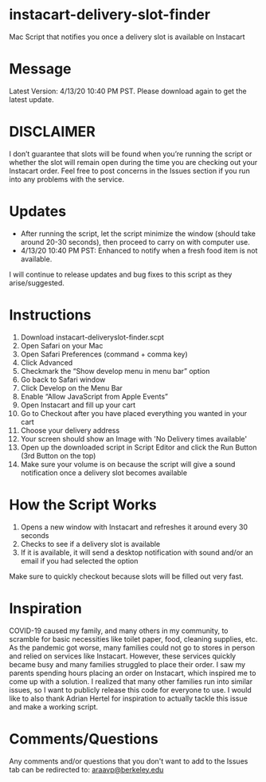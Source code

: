# instacart-delivery-slot-finder
Mac Script that notifies you once a delivery slot is available on Instacart

# Message
Latest Version: 4/13/20 10:40 PM PST. Please download again to get the latest update.

# DISCLAIMER
I don’t guarantee that slots will be found when you’re running the script or whether the slot will remain open during the time you are checking out your Instacart order. Feel free to post concerns in the Issues section if you run into any problems with the service.

# Updates
- After running the script, let the script minimize the window (should take around 20-30 seconds), then proceed to carry on with computer use. 
- 4/13/20 10:40 PM PST: Enhanced to notify when a fresh food item is not available.

I will continue to release updates and bug fixes to this script as they arise/suggested.

# Instructions
1. Download instacart-deliveryslot-finder.scpt
2. Open Safari on your Mac
3. Open Safari Preferences (command + comma key)
4. Click Advanced
5. Checkmark the “Show develop menu in menu bar” option
6. Go back to Safari window
7. Click Develop on the Menu Bar
8. Enable “Allow JavaScript from Apple Events”
9. Open Instacart and fill up your cart
10. Go to Checkout after you have placed everything you wanted in your cart
11. Choose your delivery address
12. Your screen should show an Image with 'No Delivery times available'
13. Open up the downloaded script in Script Editor and click the Run Button (3rd Button on the top)
14. Make sure your volume is on because the script will give a sound notification once a delivery slot becomes available

# How the Script Works
1. Opens a new window with Instacart and refreshes it around every 30 seconds
2. Checks to see if a delivery slot is available
3. If it is available, it will send a desktop notification with sound and/or an email if you had selected the option

Make sure to quickly checkout because slots will be filled out very fast.


# Inspiration
COVID-19 caused my family, and many others in my community, to scramble for basic necessities like toilet paper, food, cleaning supplies, etc. As the pandemic got worse, many families could not go to stores in person and relied on services like Instacart. However, these services quickly became busy and many families struggled to place their order. I saw my parents spending hours placing an order on Instacart, which inspired me to come up with a solution. I realized that many other families run into similar issues, so I want to publicly release this code for everyone to use. I would like to also thank Adrian Hertel for inspiration to actually tackle this issue and make a working script.


# Comments/Questions
Any comments and/or questions that you don't want to add to the Issues tab can be redirected to: araavp@berkeley.edu
